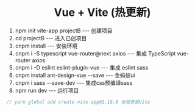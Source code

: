 <h1 align="center">Vue + Vite (热更新)</h1> 

1. npm init vite-app projectB --- 创建项目
2. cd projectB --- 进入已创项目
3. cnpm install --- 安装环境
4. cnpm i -S typescript vue-router@next axios --- 集成 TypeScript vue-router axios
5. cnpm i -D eslint eslint-plugin-vue --- 集成 eslint sass 
6. cnpm install ant-design-vue --save --- 金蚂蚁ui
7. cnpm i sass --save-dev --- 集成css预编译sass 
8. npm run dev --- 运行项目



```js
// yarn global add create-vite-app@1.18.0 全局安装Vite
```


